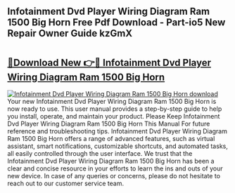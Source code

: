 ## Infotainment Dvd Player Wiring Diagram Ram 1500 Big Horn Free Pdf Download - Part-io5 New Repair Owner Guide kzGmX

# <h2><a href="http://dfm8knk.blite.top/?on=Infotainment+Dvd+Player+Wiring+Diagram+Ram+1500+Big+Horn">🔗Download New 👉🔴 Infotainment Dvd Player Wiring Diagram Ram 1500 Big Horn</a></h2>

[![Infotainment Dvd Player Wiring Diagram Ram 1500 Big Horn download](https://i.imgur.com/lujVjoI.png)](http://dfm8knk.blite.top/?on=Infotainment+Dvd+Player+Wiring+Diagram+Ram+1500+Big+Horn)
Your new Infotainment Dvd Player Wiring Diagram Ram 1500 Big Horn is now ready to use. This user manual provides a step-by-step guide to help you install, operate, and maintain your product. Please Keep Infotainment Dvd Player Wiring Diagram Ram 1500 Big Horn This Manual For future reference and troubleshooting tips. Infotainment Dvd Player Wiring Diagram Ram 1500 Big Horn offers a range of advanced features, such as virtual assistant, smart notifications, customizable shortcuts, and automated tasks, all easily controlled through the user interface. We trust that the Infotainment Dvd Player Wiring Diagram Ram 1500 Big Horn has been a clear and concise resource in your efforts to learn the ins and outs of your new device. In case of any queries or concerns, please do not hesitate to reach out to our customer service team.
